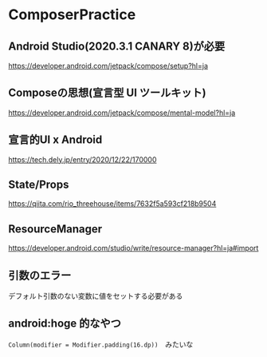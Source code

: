 # ComposerPractice

## Android Studio(2020.3.1 CANARY 8)が必要

https://developer.android.com/jetpack/compose/setup?hl=ja

## Composeの思想(宣言型 UI ツールキット)

https://developer.android.com/jetpack/compose/mental-model?hl=ja

## 宣言的UI x Android

https://tech.dely.jp/entry/2020/12/22/170000

## State/Props

https://qiita.com/rio_threehouse/items/7632f5a593cf218b9504

## ResourceManager

https://developer.android.com/studio/write/resource-manager?hl=ja#import

## 引数のエラー

デフォルト引数のない変数に値をセットする必要がある

## android:hoge 的なやつ

```Column(modifier = Modifier.padding(16.dp))```　みたいな
